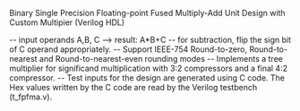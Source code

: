 Binary Single Precision Floating-point Fused Multiply-Add Unit Design with Custom Multipier (Verilog HDL)

-- input operands A,B, C --> result: A*B+C -- for subtraction, flip the sign bit of C operand appropriately. 
-- Support IEEE-754 Round-to-zero, Round-to-nearest and Round-to-nearest-even rounding modes 
-- Implements a tree multiplier for significand multiplication with 3:2 compressors and a final 4:2 compressor. 
-- Test inputs for the design are generated using C code. 
   The Hex values written by the C code are read by the Verilog testbench (t_fpfma.v).

